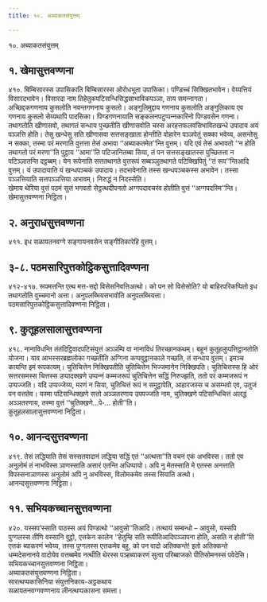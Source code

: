 ```yaml
---
title: १०. अब्याकतसंयुत्तम्

---
```

१०. अब्याकतसंयुत्तम्  


## १. खेमासुत्तवण्णना

४१०. बिम्बिसारस्स उपासिकाति बिम्बिसारस्स ओरोधभूता उपासिका। पण्डिच्‍चं सिक्खितभावेन। वेय्यत्तियं विसारदभावेन। विसारदा नाम तिहेतुकपटिसन्धिसिद्धसाभाविकपञ्‍ञा, ताय समन्‍नागता।  
अच्छिद्दकगणनाय कुसलोति नवन्तगणनाय कुसलो। अङ्गुलिमुद्दाय गणनाय कुसलोति अङ्गुलिकाय एव गणनाय कुसलो सेय्यथापि पादसिका। पिण्डगणनायाति सङ्कलनपटुप्पन्‍नकारिनो पिण्डवसेन गणना। तथागतोति खीणासवो, तथागतं सन्धाय पुच्छतीति खीणासवोति चस्स अरहत्तफलवसिभावितखन्धे उपादाय अयं पञ्‍ञत्ति होति। तेसु खन्धेसु सति खीणासवा सत्तसङ्खाता होन्तीति वोहारेन पञ्‍ञपेतुं सक्‍का भवेय्य, असन्तेसु न सक्‍का, तस्मा परं मरणाति वुत्तत्ता तेसं अभावा ‘‘अब्याकतमेत’’न्ति वुत्तम्। यदि एवं तेसं अभावतो ‘‘न होति तथागतो परं मरणा’’ति पुट्ठाय ‘‘आमा’’ति पटिजानितब्बा सिया, तं पन सत्तसङ्खातस्स पुच्छितत्ता न पटिञ्‍ञातन्ति दट्ठब्बम्। येन रूपेनाति सत्ततथागते वुत्तरूपं सब्बञ्‍ञुतथागते पटिक्खिपितुं ‘‘तं रूप’’न्तिआदि वुत्तम्। यं उपादायाति यं खन्धपञ्‍चकं उपादाय। तदभावेनाति तस्स खन्धपञ्‍चकस्स अभावेन। तस्सा पञ्‍ञत्तियाति सत्तपञ्‍ञत्तिया अभावम्। निरुद्धं न निदस्सेति।  
खेमाय थेरिया वुत्तं पठमं सुत्तं भगवतो सेट्ठत्थदीपनतो अग्गपदावचरंव होतीति वुत्तं ‘‘अग्गपदस्मि’’न्ति।  
खेमासुत्तवण्णना निट्ठिता।  


## २. अनुराधसुत्तवण्णना

४११. इध सळायतनवग्गे सङ्गायनवसेन सङ्गीतिकारेहि वुत्तम्।  


## ३-८. पठमसारिपुत्तकोट्ठिकसुत्तादिवण्णना

४१२-४१७. रूपमत्तन्ति एत्थ मत्त-सद्दो विसेसनिवत्तिअत्थो। को पन सो विसेसोति? यो बाहिरपरिकप्पितो इध तथागतोति वुच्‍चमानो अत्ता। अनुपलब्भियसभावोति अनुपलब्भियत्ता।  
पठमसारिपुत्तकोट्ठिकसुत्तादिवण्णना निट्ठिता।  


## ९. कुतूहलसालासुत्तवण्णना

४१८. नानाविधन्ति तंतंदिट्ठिवादपटिसंयुत्तं अञ्‍ञम्पि वा नानाविधं तिरच्छानकथम्। बहूनं कुतूहलुप्पत्तिट्ठानतोति योजना। याव आभस्सरब्रह्मलोका गच्छतीति अग्गिना कप्पवुट्ठानकाले गच्छति, तं सन्धाय वुत्तम्। इमञ्‍च कायन्ति इमं रूपकायम्। चुतिचित्तेन निक्खिपतीति चुतिचित्तेन भिज्‍जमानेन निक्खिपति। चुतिचित्तस्स हि ओरं सत्तरसमस्स चित्तस्स उप्पादक्खणे उप्पन्‍नं कम्मजरूपं चुतिचित्तेन सद्धिं निरुज्झति, ततो परं कम्मजरूपं न उप्पज्‍जति। यदि उप्पज्‍जेय्य, मरणं न सिया, चुतिचित्तं रूपं न समुट्ठापेति, आहारजस्स च असम्भवो एव, उतुजं पन वत्ततेव। यस्मा पटिसन्धिक्खणे सत्तो अञ्‍ञतरणाय उपपज्‍जति नाम, चुतिक्खणे पटिसन्धिचित्तं अलद्धं अञ्‍ञतरणाय, तस्मा वुत्तं ‘‘चुतिक्खणे…पे॰… होती’’ति।  
कुतूहलसालासुत्तवण्णना निट्ठिता।  


## १०. आनन्दसुत्तवण्णना

४१९. तेसं लद्धियाति तेसं सस्सतवादानं लद्धिया सद्धिं एतं ‘‘अत्थत्ता’’ति वचनं एकं अभविस्स। ततो एव अनुलोमं तं नाभविस्स ञाणस्साति असारं एतन्ति अधिप्पायो। अपि नु मेतस्साति मे एतस्स अनत्ताति विपस्सनाञाणस्स अनुलोमं अपि नु अभविस्स, विलोमकमेव तस्स सियाति अत्थो।  
आनन्दसुत्तवण्णना निट्ठिता।  


## ११. सभियकच्‍चानसुत्तवण्णना

४२०. यस्सप’स्साति पाठस्स अयं पिण्डत्थो ‘‘आवुसो’’तिआदि। तत्थायं सम्बन्धो – आवुसो, यस्सपि पुग्गलस्स तीणि वस्सानि वुट्ठो, एत्तकेन कालेन ‘‘हेतुम्हि सति रूपीतिआदिपञ्‍ञापना होति, असति न होती’’ति एत्तकं ब्याकरणं भवेय्य, तस्स पुग्गलस्स एत्तकमेव बहु, को पन वादो अतिक्‍कन्ते! इतो अतिक्‍कन्ते धम्मदेसनानये वादोयेव वत्तब्बमेव नत्थीति थेरस्स पञ्हब्याकरणं सुत्वा परिब्बाजको पीतिसोमनस्सं पवेदेसि।  
सभियकच्‍चानसुत्तवण्णना निट्ठिता।  
अब्याकतसंयुत्तवण्णना निट्ठिता।  
सारत्थप्पकासिनिया संयुत्तनिकाय-अट्ठकथाय  
सळायतनवग्गवण्णनाय लीनत्थप्पकासना समत्ता।  